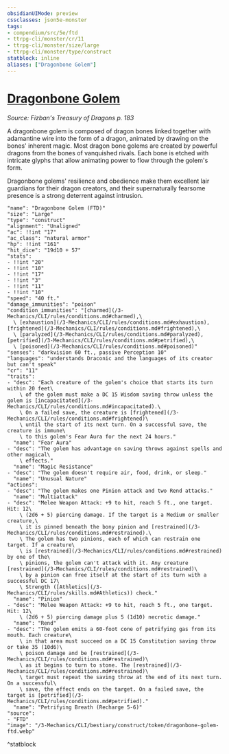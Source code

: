 ```yaml
---
obsidianUIMode: preview
cssclasses: json5e-monster
tags:
- compendium/src/5e/ftd
- ttrpg-cli/monster/cr/11
- ttrpg-cli/monster/size/large
- ttrpg-cli/monster/type/construct
statblock: inline
aliases: ["Dragonbone Golem"]
---
```

# [Dragonbone Golem](3-Mechanics\CLI\bestiary\construct/dragonbone-golem-ftd.md)
*Source: Fizban's Treasury of Dragons p. 183*  

A dragonbone golem is composed of dragon bones linked together with adamantine wire into the form of a dragon, animated by drawing on the bones' inherent magic. Most dragon bone golems are created by powerful dragons from the bones of vanquished rivals. Each bone is etched with intricate glyphs that allow animating power to flow through the golem's form.

Dragonbone golems' resilience and obedience make them excellent lair guardians for their dragon creators, and their supernaturally fearsome presence is a strong deterrent against intrusion.

```statblock
"name": "Dragonbone Golem (FTD)"
"size": "Large"
"type": "construct"
"alignment": "Unaligned"
"ac": !!int "17"
"ac_class": "natural armor"
"hp": !!int "161"
"hit_dice": "19d10 + 57"
"stats":
- !!int "20"
- !!int "10"
- !!int "17"
- !!int "3"
- !!int "11"
- !!int "10"
"speed": "40 ft."
"damage_immunities": "poison"
"condition_immunities": "[charmed](/3-Mechanics/CLI/rules/conditions.md#charmed),\
  \ [exhaustion](/3-Mechanics/CLI/rules/conditions.md#exhaustion), [frightened](/3-Mechanics/CLI/rules/conditions.md#frightened),\
  \ [paralyzed](/3-Mechanics/CLI/rules/conditions.md#paralyzed), [petrified](/3-Mechanics/CLI/rules/conditions.md#petrified),\
  \ [poisoned](/3-Mechanics/CLI/rules/conditions.md#poisoned)"
"senses": "darkvision 60 ft., passive Perception 10"
"languages": "understands Draconic and the languages of its creator but can't speak"
"cr": "11"
"traits":
- "desc": "Each creature of the golem's choice that starts its turn within 20 feet\
    \ of the golem must make a DC 15 Wisdom saving throw unless the golem is [incapacitated](/3-Mechanics/CLI/rules/conditions.md#incapacitated).\
    \ On a failed save, the creature is [frightened](/3-Mechanics/CLI/rules/conditions.md#frightened)\
    \ until the start of its next turn. On a successful save, the creature is immune\
    \ to this golem's Fear Aura for the next 24 hours."
  "name": "Fear Aura"
- "desc": "The golem has advantage on saving throws against spells and other magical\
    \ effects."
  "name": "Magic Resistance"
- "desc": "The golem doesn't require air, food, drink, or sleep."
  "name": "Unusual Nature"
"actions":
- "desc": "The golem makes one Pinion attack and two Rend attacks."
  "name": "Multiattack"
- "desc": "Melee Weapon Attack: +9 to hit, reach 5 ft., one target. Hit: 12\
    \ (2d6 + 5) piercing damage. If the target is a Medium or smaller creature,\
    \ it is pinned beneath the bony pinion and [restrained](/3-Mechanics/CLI/rules/conditions.md#restrained).\
    \ The golem has two pinions, each of which can restrain one target. If a creature\
    \ is [restrained](/3-Mechanics/CLI/rules/conditions.md#restrained) by one of the\
    \ pinions, the golem can't attack with it. Any creature [restrained](/3-Mechanics/CLI/rules/conditions.md#restrained)\
    \ by a pinion can free itself at the start of its turn with a successful DC 17\
    \ Strength ([Athletics](/3-Mechanics/CLI/rules/skills.md#Athletics)) check."
  "name": "Pinion"
- "desc": "Melee Weapon Attack: +9 to hit, reach 5 ft., one target. Hit: 12\
    \ (2d6 + 5) piercing damage plus 5 (1d10) necrotic damage."
  "name": "Rend"
- "desc": "The golem emits a 60-foot cone of petrifying gas from its mouth. Each creature\
    \ in that area must succeed on a DC 15 Constitution saving throw or take 35 (10d6)\
    \ poison damage and be [restrained](/3-Mechanics/CLI/rules/conditions.md#restrained)\
    \ as it begins to turn to stone. The [restrained](/3-Mechanics/CLI/rules/conditions.md#restrained)\
    \ target must repeat the saving throw at the end of its next turn. On a successful\
    \ save, the effect ends on the target. On a failed save, the target is [petrified](/3-Mechanics/CLI/rules/conditions.md#petrified)."
  "name": "Petrifying Breath (Recharge 5-6)"
"source":
- "FTD"
"image": "/3-Mechanics/CLI/bestiary/construct/token/dragonbone-golem-ftd.webp"
```
^statblock